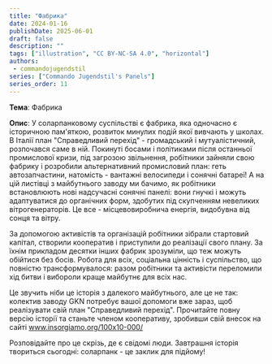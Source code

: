 ```yaml
---
title: "Фабрика"
date: 2024-01-16
publishDate: 2025-06-01
draft: false
description: ""
tags: ["illustration", "CC BY-NC-SA 4.0", "horizontal"]
authors:
 - commandojugendstil
series: ["Commando Jugendstil's Panels"]
series_order: 11
---
```


**Тема**: 
Фабрика

**Опис**:
У соларпанковому суспільстві є фабрика, яка одночасно є історичною пам'яткою, розвиток минулих подій якої вивчають у школах. В Італії план "Справедливий перехід" - громадський і мутуалістичний, розпочався саме в ній. Покинуті босами і політиками після останньої промислової кризи, під загрозою звільнення, робітники зайняли свою фабрику і розробили альтернативний промисловий план: геть автозапчастини, натомість - вантажні велосипеди і сонячні батареї!
А на цій листівці з майбутнього заводу ми бачимо, як робітники встановлюють нові надсучасні сонячні панелі: вони гнучкі і можуть адаптуватися до органічних форм, здобутих під скупченням невеликих вітрогенераторів.
Це все - місцевовиробнича енергія, видобувна від сонця та вітру.

За допомогою активістів та організацій робітники зібрали стартовий капітал, створили кооператив і приступили до реалізації свого плану. За їхнім прикладом десятки інших фабрик зрозуміли, що теж можуть обійтися без босів. Робота для всіх, соціальна цінність і суспільство, що повністю трансформувалося: разом робітники та активісти переломили хід битви і вибороли краще майбутнє для всіх нас.

Це звучить ніби це історія з далекого майбутнього, але це не так: колектив заводу GKN потребує вашої допомоги вже зараз, щоб реалізувати свій план "Справедливий перехід". Прочитайте повну версію історії та станьте членом кооперативу, зробивши свій внесок на сайті www.insorgiamo.org/100x10-000/

Розповідайте про це скрізь, де є свідомі люди.
Завтрашня історія твориться сьогодні: соларпанк - це заклик для підйому!
